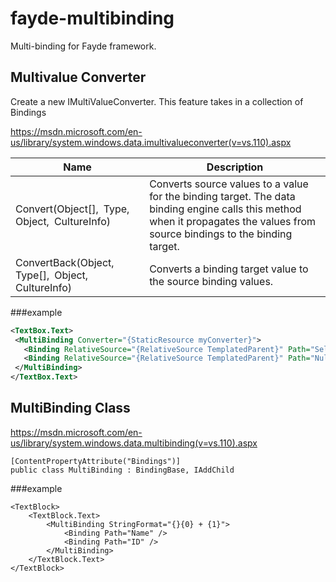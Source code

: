 # fayde-multibinding
Multi-binding for Fayde framework.

## Multivalue Converter
Create a new IMultiValueConverter. This feature takes in a collection of Bindings

https://msdn.microsoft.com/en-us/library/system.windows.data.imultivalueconverter(v=vs.110).aspx

Name|Description
----|-----------
Convert(Object[], Type, Object, CultureInfo)|Converts source values to a value for the binding target. The data binding engine calls this method when it propagates the values from source bindings to the binding target.
ConvertBack(Object, Type[], Object, CultureInfo)|Converts a binding target value to the source binding values.

###example
```xml
<TextBox.Text>                                              
 <MultiBinding Converter="{StaticResource myConverter}">
   <Binding RelativeSource="{RelativeSource TemplatedParent}" Path="SelectedValue"/>
   <Binding RelativeSource="{RelativeSource TemplatedParent}" Path="NullText"/>
 </MultiBinding>                                              
</TextBox.Text>
```

## MultiBinding Class
https://msdn.microsoft.com/en-us/library/system.windows.data.multibinding(v=vs.110).aspx

```
[ContentPropertyAttribute("Bindings")]
public class MultiBinding : BindingBase, IAddChild
```

###example
```
<TextBlock>
    <TextBlock.Text>    
        <MultiBinding StringFormat="{}{0} + {1}">
            <Binding Path="Name" />
            <Binding Path="ID" />
        </MultiBinding>
    </TextBlock.Text>
</TextBlock>
```
